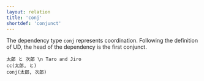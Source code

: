 ```yaml
---
layout: relation
title: 'conj'
shortdef: 'conjunct'
---
```


The dependency type `conj` represents coordination.
Following the definition of UD, the head of the dependency is the first conjunct.

~~~ sdparse
太郎 と 次郎 \n Taro and Jiro
cc(太郎, と)
conj(太郎, 次郎)
~~~
<!-- Interlanguage links updated Út zář 29 20:23:25 CEST 2020 -->
